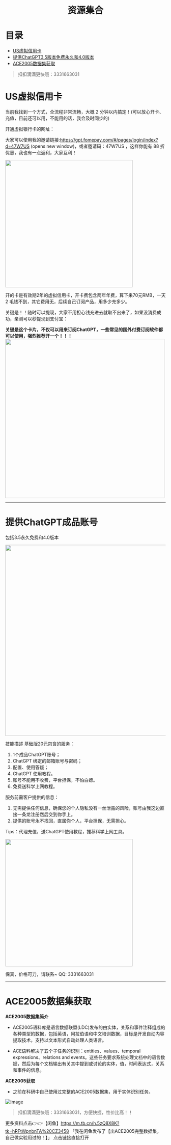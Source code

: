 <h1 align="center">资源集合 </h1>

# 目录

- [US虚拟信用卡](#US虚拟信用卡)
- [提供ChatGPT3.5版本免费永久和4.0版本](#提供ChatGPT成品账号)
- [ACE2005数据集获取](#ACE2005数据集获取)

>扣扣滴滴更快哦：3331663031

# US虚拟信用卡
当前我找到一个方式，全流程非常流畅，大概 2 分钟以内搞定！(可以放心开卡、充值，目前还可以用，不能用的话，我会及时同步的)

开通虚拟银行卡的网址：

大家可以使用我的邀请链接:https://gpt.fomepay.com/#/pages/login/index?d=47W7US (opens new window)，或者邀请码：47W7US ，这样你能有 88 折优惠，我也有一点返利，大家互利！

<img src="https://github.com/CarrieLea/AI_Resource/assets/72744840/c65532dc-096f-45ed-8e12-92ea846c0b8b" width="400px">


开的卡是有效期2年的虚拟信用卡，开卡费包含两年年费，算下来70元RMB，一天2 毛钱不到，其它费用无，后续自己订阅产品，用多少充多少。

关键是！！随时可以提现，大家不用担心钱充进去就取不出来了，如果没消费成功，亲测可以秒提现到支付宝：

**关键是这个卡片，不仅可以用来订阅ChatGPT，一些常见的国外付费订阅软件都可以使用，强烈推荐开一个！！！**
<img src="https://github.com/CarrieLea/AI_Resource/assets/72744840/f9012c60-6183-4c9d-8a61-528ea3620251" width="500px">



----
# 提供ChatGPT成品账号
包括3.5永久免费和4.0版本

<img src="https://github.com/CarrieLea/AI_Resource/assets/72744840/ffdd4d54-162b-4e6f-a4a8-c36918218214" width="600px">



技能描述
基础版20元包含的服务：
1. 1个成品ChatGPT账号；
2. ChatGPT 绑定的邮箱账号与密码；
3. 配置、使用答疑；
4. ChatGPT 使用教程。
5. 账号不能用不收费，平台担保，不怕白嫖。
6. 免费送科学上网教程。

服务前需客户提供的信息：
1. 无需提供任何信息，确保您的个人隐私没有一丝泄露的风险，账号由我这边直接一条龙注册然后交到你手上。
2. 提供的账号永不找回，直属你个人，平台担保，无需担心。

Tips：代理充值，送ChatGPT使用教程，推荐科学上网工具。

<img src="https://github.com/AdaCoding123/CS_Resource/assets/72744840/a47390f9-b5a7-4df5-8dc3-d015cfc3bda6" width="400px">

保真，价格可刀，请联系~ QQ: 3331663031

----
# ACE2005数据集获取
**ACE2005数据集简介**
- ACE2005语料库是语言数据联盟(LDC)发布的由实体，关系和事件注释组成的各种类型的数据，包括英语，阿拉伯语和中文培训数据，目标是开发自动内容提取技术，支持以文本形式自动处理人类语言。

- ACE语料解决了五个子任务的识别：entities、values、temporal expressions、relations and events。这些任务要求系统处理文档中的语言数据，然后为每个文档输出有关其中提到或讨论的实体，值，时间表达式，关系和事件的信息。

**ACE2005获取**
- 之前在科研中自己使用过完整的ACE2005数据集，用于实体识别任务。

![image](https://github.com/AdaCoding123/CS_Resource/assets/72744840/bf0512bb-83d0-400d-91c2-353e3a5c3459)


>扣扣滴滴更快哦：3331663031，方便快捷，性价比高！！

更多资料点击👉👉【闲鱼】https://m.tb.cn/h.5zQ8X8K?tk=hRFtWpnbnTA%20CZ3458 「我在闲鱼发布了【出ACE2005完整数据集，自己做实验用过的！】」
点击链接直接打开





